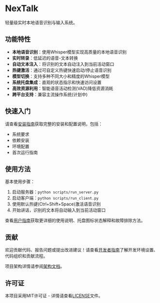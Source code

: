 # NexTalk

轻量级实时本地语音识别与输入系统。

## 功能特性

- **本地语音识别**：使用Whisper模型实现高质量的本地语音识别
- **实时转录**：低延迟的语音-文本转换
- **自动文本注入**：将识别的文本自动注入到当前活动窗口
- **热键激活**：通过可自定义热键快速启动/停止语音识别
- **模型切换**：支持多种不同大小和精度的Whisper模型
- **系统托盘集成**：直观的状态指示和快速访问设置
- **高效资源利用**：智能语音活动检测(VAD)降低资源消耗
- **跨平台支持**：兼容主流操作系统(计划中)

## 快速入门

请查看[安装指南](docs/setup_guide.md)获取完整的安装和配置说明，包括：

- 系统要求
- 依赖安装
- 环境配置
- 首次运行指南

## 使用方法

基本使用步骤：

1. 启动服务器：`python scripts/run_server.py`
2. 启动客户端：`python scripts/run_client.py`
3. 使用默认热键(Ctrl+Shift+Space)激活语音识别
4. 开始讲话，识别的文本将自动输入到当前活动窗口

查看[用户指南](docs/user_guide.md)获取更详细的使用说明、托盘图标状态解释和故障排除方法。

## 贡献

欢迎贡献代码、报告问题或提出改进建议！请查看[开发者指南](docs/developer_guide.md)了解开发环境设置、代码组织和贡献流程。

项目架构详情请参阅[架构文档](docs/architecture.md)。

## 许可证

本项目采用MIT许可证 - 详情请查看[LICENSE](LICENSE)文件。 